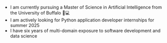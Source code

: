 - I am currently pursuing a Master of Science in Artificial Intelligence from the University of Buffalo 📖💻
- I am actively looking for Python application developer internships for summer 2025
- I have six years of multi-domain exposure to software development and data science
